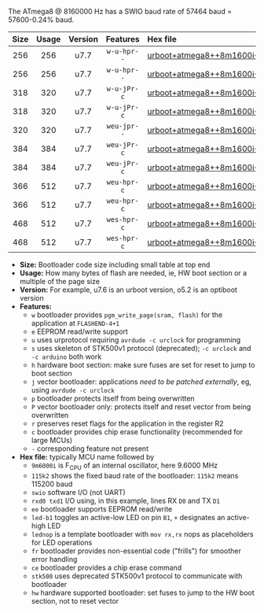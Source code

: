 The ATmega8 @ 8160000 Hz has a SWIO baud rate of 57464 baud = 57600-0.24% baud.

|Size|Usage|Version|Features|Hex file|
|:-:|:-:|:-:|:-:|:--|
|256|256|u7.7|`w-u-hpr--`|[urboot+atmega8++8m1600i+++57k6_swio_rxd0_txd1_led+b5_hw.hex](https://raw.githubusercontent.com/stefanrueger/urboot.hex/main/mcus/atmega8/internal_oscillator/fint++8m1600_Hz/br+++57k6_bps/urboot+atmega8++8m1600i+++57k6_swio_rxd0_txd1_led+b5_hw.hex)|
|256|256|u7.7|`w-u-hpr--`|[urboot+atmega8++8m1600i+++57k6_swio_rxd0_txd1_lednop_hw.hex](https://raw.githubusercontent.com/stefanrueger/urboot.hex/main/mcus/atmega8/internal_oscillator/fint++8m1600_Hz/br+++57k6_bps/urboot+atmega8++8m1600i+++57k6_swio_rxd0_txd1_lednop_hw.hex)|
|318|320|u7.7|`w-u-jPr-c`|[urboot+atmega8++8m1600i+++57k6_swio_rxd0_txd1_led+b5_fr_ce.hex](https://raw.githubusercontent.com/stefanrueger/urboot.hex/main/mcus/atmega8/internal_oscillator/fint++8m1600_Hz/br+++57k6_bps/urboot+atmega8++8m1600i+++57k6_swio_rxd0_txd1_led+b5_fr_ce.hex)|
|318|320|u7.7|`w-u-jPr-c`|[urboot+atmega8++8m1600i+++57k6_swio_rxd0_txd1_lednop_fr_ce.hex](https://raw.githubusercontent.com/stefanrueger/urboot.hex/main/mcus/atmega8/internal_oscillator/fint++8m1600_Hz/br+++57k6_bps/urboot+atmega8++8m1600i+++57k6_swio_rxd0_txd1_lednop_fr_ce.hex)|
|320|320|u7.7|`weu-jpr--`|[urboot+atmega8++8m1600i+++57k6_swio_rxd0_txd1_ee.hex](https://raw.githubusercontent.com/stefanrueger/urboot.hex/main/mcus/atmega8/internal_oscillator/fint++8m1600_Hz/br+++57k6_bps/urboot+atmega8++8m1600i+++57k6_swio_rxd0_txd1_ee.hex)|
|384|384|u7.7|`weu-jPr-c`|[urboot+atmega8++8m1600i+++57k6_swio_rxd0_txd1_ee_led+b5_fr_ce.hex](https://raw.githubusercontent.com/stefanrueger/urboot.hex/main/mcus/atmega8/internal_oscillator/fint++8m1600_Hz/br+++57k6_bps/urboot+atmega8++8m1600i+++57k6_swio_rxd0_txd1_ee_led+b5_fr_ce.hex)|
|384|384|u7.7|`weu-jPr-c`|[urboot+atmega8++8m1600i+++57k6_swio_rxd0_txd1_ee_lednop_fr_ce.hex](https://raw.githubusercontent.com/stefanrueger/urboot.hex/main/mcus/atmega8/internal_oscillator/fint++8m1600_Hz/br+++57k6_bps/urboot+atmega8++8m1600i+++57k6_swio_rxd0_txd1_ee_lednop_fr_ce.hex)|
|366|512|u7.7|`weu-hpr-c`|[urboot+atmega8++8m1600i+++57k6_swio_rxd0_txd1_ee_led+b5_fr_ce_hw.hex](https://raw.githubusercontent.com/stefanrueger/urboot.hex/main/mcus/atmega8/internal_oscillator/fint++8m1600_Hz/br+++57k6_bps/urboot+atmega8++8m1600i+++57k6_swio_rxd0_txd1_ee_led+b5_fr_ce_hw.hex)|
|366|512|u7.7|`weu-hpr-c`|[urboot+atmega8++8m1600i+++57k6_swio_rxd0_txd1_ee_lednop_fr_ce_hw.hex](https://raw.githubusercontent.com/stefanrueger/urboot.hex/main/mcus/atmega8/internal_oscillator/fint++8m1600_Hz/br+++57k6_bps/urboot+atmega8++8m1600i+++57k6_swio_rxd0_txd1_ee_lednop_fr_ce_hw.hex)|
|468|512|u7.7|`wes-hpr-c`|[urboot+atmega8++8m1600i+++57k6_swio_rxd0_txd1_ee_led+b5_fr_ce_stk500_hw.hex](https://raw.githubusercontent.com/stefanrueger/urboot.hex/main/mcus/atmega8/internal_oscillator/fint++8m1600_Hz/br+++57k6_bps/urboot+atmega8++8m1600i+++57k6_swio_rxd0_txd1_ee_led+b5_fr_ce_stk500_hw.hex)|
|468|512|u7.7|`wes-hpr-c`|[urboot+atmega8++8m1600i+++57k6_swio_rxd0_txd1_ee_lednop_fr_ce_stk500_hw.hex](https://raw.githubusercontent.com/stefanrueger/urboot.hex/main/mcus/atmega8/internal_oscillator/fint++8m1600_Hz/br+++57k6_bps/urboot+atmega8++8m1600i+++57k6_swio_rxd0_txd1_ee_lednop_fr_ce_stk500_hw.hex)|

- **Size:** Bootloader code size including small table at top end
- **Usage:** How many bytes of flash are needed, ie, HW boot section or a multiple of the page size
- **Version:** For example, u7.6 is an urboot version, o5.2 is an optiboot version
- **Features:**
  + `w` bootloader provides `pgm_write_page(sram, flash)` for the application at `FLASHEND-4+1`
  + `e` EEPROM read/write support
  + `u` uses urprotocol requiring `avrdude -c urclock` for programming
  + `s` uses skeleton of STK500v1 protocol (deprecated); `-c urclock` and `-c arduino` both work
  + `h` hardware boot section: make sure fuses are set for reset to jump to boot section
  + `j` vector bootloader: applications *need to be patched externally*, eg, using `avrdude -c urclock`
  + `p` bootloader protects itself from being overwritten
  + `P` vector bootloader only: protects itself and reset vector from being overwritten
  + `r` preserves reset flags for the application in the register R2
  + `c` bootloader provides chip erase functionality (recommended for large MCUs)
  + `-` corresponding feature not present
- **Hex file:** typically MCU name followed by
  + `9m6000i` is F<sub>CPU</sub> of an internal oscillator, here 9.6000 MHz
  + `115k2` shows the fixed baud rate of the bootloader: `115k2` means 115200 baud
  + `swio` software I/O (not UART)
  + `rxd0 txd1` I/O using, in this example, lines RX `D0` and TX `D1`
  + `ee` bootloader supports EEPROM read/write
  + `led-b1` toggles an active-low LED on pin `B1`, `+` designates an active-high LED
  + `lednop` is a template bootloader with `mov rx,rx` nops as placeholders for LED operations
  + `fr` bootloader provides non-essential code ("frills") for smoother error handling
  + `ce` bootloader provides a chip erase command
  + `stk500` uses deprecated STK500v1 protocol to communicate with bootloader
  + `hw` hardware supported bootloader: set fuses to jump to the HW boot section, not to reset vector
